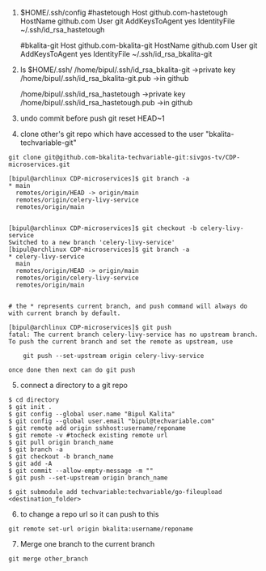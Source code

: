 1. $HOME/.ssh/config
   #hastetough
   Host github.com-hastetough
   HostName github.com
   User git
   AddKeysToAgent yes
   IdentityFile ~/.ssh/id_rsa_hastetough

   #bkalita-git
   Host github.com-bkalita-git
   HostName github.com
   User git
   AddKeysToAgent yes
   IdentityFile ~/.ssh/id_rsa_bkalita-git

2. ls $HOME/.ssh/
   /home/bipul/.ssh/id_rsa_bkalita-git ->private key
   /home/bipul/.ssh/id_rsa_bkalita-git.pub ->in github

   /home/bipul/.ssh/id_rsa_hastetough ->private key
   /home/bipul/.ssh/id_rsa_hastetough.pub ->in github

3. undo commit before push
   git reset HEAD~1
4. clone other's git repo which have accessed to the user "bkalita-techvariable-git"

```
git clone git@github.com-bkalita-techvariable-git:sivgos-tv/CDP-microservices.git

[bipul@archlinux CDP-microservices]$ git branch -a
* main
  remotes/origin/HEAD -> origin/main
  remotes/origin/celery-livy-service
  remotes/origin/main


[bipul@archlinux CDP-microservices]$ git checkout -b celery-livy-service
Switched to a new branch 'celery-livy-service'
[bipul@archlinux CDP-microservices]$ git branch -a
* celery-livy-service
  main
  remotes/origin/HEAD -> origin/main
  remotes/origin/celery-livy-service
  remotes/origin/main


# the * represents current branch, and push command will always do with current branch by default.

[bipul@archlinux CDP-microservices]$ git push
fatal: The current branch celery-livy-service has no upstream branch.
To push the current branch and set the remote as upstream, use

    git push --set-upstream origin celery-livy-service

once done then next can do git push
```

5. connect a directory to a git repo

```
$ cd directory
$ git init .
$ git config --global user.name "Bipul Kalita"
$ git config --global user.email "bipul@techvariable.com"
$ git remote add origin sshhost:username/reponame
$ git remote -v #tocheck existing remote url
$ git pull origin branch_name
$ git branch -a
$ git checkout -b branch_name
$ git add -A
$ git commit --allow-empty-message -m ""
$ git push --set-upstream origin branch_name

$ git submodule add techvariable:techvariable/go-fileupload <destination_folder>

```

6. to change a repo url so it can push to this

```
git remote set-url origin bkalita:username/reponame
```

7. Merge one branch to the current branch 
```
git merge other_branch
```
